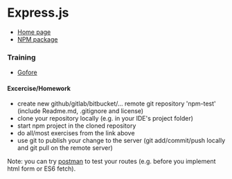 # Express.js
  * [Home page](http://expressjs.com)
  * [NPM package](https://www.npmjs.com/package/express)
  
### Training
  * [Gofore](https://github.com/gofore/node-training/tree/master/express)
  
#### Excercise/Homework
  * create new github/gitlab/bitbucket/... remote git repository 'npm-test' (include Readme.md, .gitignore and license)
  * clone your repository locally (e.g. in your IDE's project folder)
  * start npm project in the cloned repository
  * do all/most exercises from the link above
  * use git to publish your change to the server (git add/commit/push locally and git pull on the remote server)

Note: you can try [postman](https://www.getpostman.com/) to test your routes (e.g. before you implement html form or ES6 fetch).
